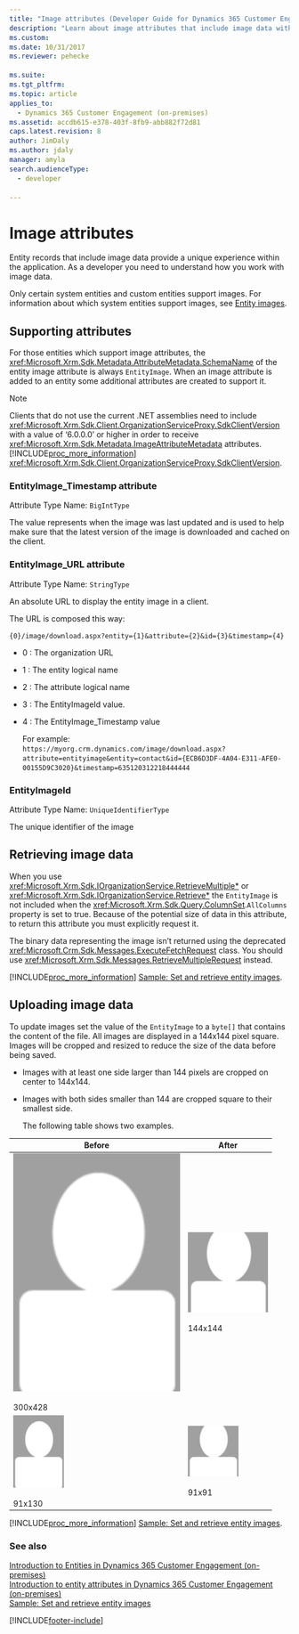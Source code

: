 ```yaml
---
title: "Image attributes (Developer Guide for Dynamics 365 Customer Engagement (on-premises)) | MicrosoftDocs"
description: "Learn about image attributes that include image data witht in the application, and supporting attributes, Retrieving image data, and Uploading image data."
ms.custom: 
ms.date: 10/31/2017
ms.reviewer: pehecke

ms.suite: 
ms.tgt_pltfrm: 
ms.topic: article
applies_to: 
  - Dynamics 365 Customer Engagement (on-premises)
ms.assetid: accdb615-e378-403f-8fb9-abb882f72d81
caps.latest.revision: 8
author: JimDaly
ms.author: jdaly
manager: amyla
search.audienceType: 
  - developer

---
```

# Image attributes

Entity records that include image data provide a unique experience within the application. As a developer you need to understand how you work with image data.  
  
 Only certain system entities and custom entities support images. For information about which system entities support images, see [Entity images](introduction-entities.md#BKMK_EntityImages).  
  
<a name="BKMK_SupportingAttributes"></a>   
## Supporting attributes  
 For those entities which support image attributes, the <xref:Microsoft.Xrm.Sdk.Metadata.AttributeMetadata.SchemaName> of the entity image attribute is always `EntityImage`. When an image attribute is added to an entity some additional attributes are created to support it.  
  
> [!NOTE]
>  Clients that do not use the current .NET assemblies need to include <xref:Microsoft.Xrm.Sdk.Client.OrganizationServiceProxy.SdkClientVersion> with a value of ‘6.0.0.0’ or higher in order to receive <xref:Microsoft.Xrm.Sdk.Metadata.ImageAttributeMetadata> attributes. [!INCLUDE[proc_more_information](../includes/proc-more-information.md)] <xref:Microsoft.Xrm.Sdk.Client.OrganizationServiceProxy.SdkClientVersion>.  
  
### EntityImage_Timestamp attribute  
 Attribute Type Name:  `BigIntType`  
  
 The value represents when the image was last updated and is used to help make sure that the latest version of the image is downloaded and cached on the client.  
  
### EntityImage_URL attribute  
 Attribute Type Name: `StringType`  
  
 An absolute URL to display the entity image in a client.  
  
 The URL is composed this way:  
  
```  
{0}/image/download.aspx?entity={1}&attribute={2}&id={3}&timestamp={4}
```  
  
- 0 : The organization URL  
  
- 1 : The entity logical name  
  
- 2 : The attribute logical name  
  
- 3 : The EntityImageId value.  
  
- 4 : The EntityImage_Timestamp value  
  
  For example:   
  `https://myorg.crm.dynamics.com/image/download.aspx?attribute=entityimage&entity=contact&id={ECB6D3DF-4A04-E311-AFE0-00155D9C3020}&timestamp=635120312218444444`  
  
### EntityImageId  
 Attribute Type Name: `UniqueIdentifierType`  
  
 The unique identifier of the image  
  
<a name="BKMK_RetrievingImages"></a>   
## Retrieving image data  
 When you use <xref:Microsoft.Xrm.Sdk.IOrganizationService.RetrieveMultiple*> or <xref:Microsoft.Xrm.Sdk.IOrganizationService.Retrieve*> the `EntityImage` is not included when the <xref:Microsoft.Xrm.Sdk.Query.ColumnSet>.`AllColumns` property is set to true. Because of the potential size of data in this attribute, to return this attribute you must explicitly request it.  
  
 The binary data representing the image isn’t returned using the deprecated <xref:Microsoft.Crm.Sdk.Messages.ExecuteFetchRequest> class. You should use <xref:Microsoft.Xrm.Sdk.Messages.RetrieveMultipleRequest> instead.  
  
 [!INCLUDE[proc_more_information](../includes/proc-more-information.md)] [Sample: Set and retrieve entity images](sample-set-retrieve-entity-images.md).  
  
<a name="BKMK_UploadingImages"></a>   
## Uploading image data  
 To update images set the value of the `EntityImage` to a `byte[]` that contains the content of the file. All images are displayed in a 144x144 pixel square. Images will be cropped and resized to reduce the size of the data before being saved.  
  
- Images with at least one side larger than 144 pixels are cropped on center to 144x144.  
  
- Images with both sides smaller than 144 are cropped square to their smallest side.  
  
  The following table shows two examples.  
  
|Before|After|  
|------------|-----------|  
|![Image before resize](media/crm-itpro-cust-imagebeforeresize.png "Image before resize")<br /><br /> 300x428|![image after resize](media/crm-itpro-cust-imageafterresize.jpg "image after resize")<br /><br /> 144x144|  
|![Second image resize example](media/crm-itpro-cust-imagebeforeresizeexample2.png "Second image resize example")<br /><br /> 91x130|![second resize example](media/crm-itpro-cust-imageafterresizeexample2.jpg "second resize example")<br /><br /> 91x91|  
  
 [!INCLUDE[proc_more_information](../includes/proc-more-information.md)] [Sample: Set and retrieve entity images](sample-set-retrieve-entity-images.md).  
  
### See also  
 [Introduction to Entities in Dynamics 365 Customer Engagement (on-premises)](introduction-entities.md)   
 [Introduction to entity attributes in Dynamics 365 Customer Engagement (on-premises)](introduction-entity-attributes.md)   
 [Sample: Set and retrieve entity images](https://github.com/microsoft/PowerApps-Samples/tree/master/cds/orgsvc/C%23)


[!INCLUDE[footer-include](../../../includes/footer-banner.md)]